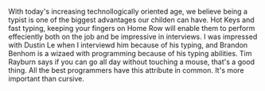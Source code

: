 With today's increasing technollogically oriented age, we believe being a typist is one of the biggest advantages our childen can have. Hot Keys and fast typing, keeping your fingers on Home Row will enable them to perform effeciently both on the job and be impressive in interviews. I was impressed with Dustin Le when I interviewd him because of his typing, and Brandon Benhom is a wizaed with programming because of his typing abilities. Tim Rayburn says if you can go all day without touching a mouse, that's a good thing. All the best programmers have this attribute in common. It's more important than cursive.